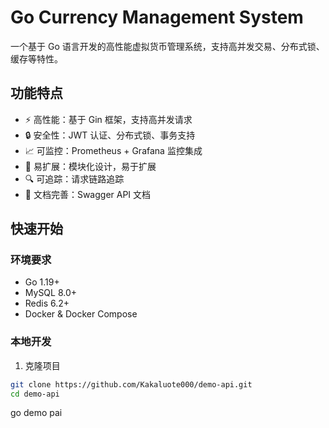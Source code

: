 # Go Currency Management System

一个基于 Go 语言开发的高性能虚拟货币管理系统，支持高并发交易、分布式锁、缓存等特性。

## 功能特点

- ⚡️ 高性能：基于 Gin 框架，支持高并发请求
- 🔒 安全性：JWT 认证、分布式锁、事务支持
- 📈 可监控：Prometheus + Grafana 监控集成
- 🚀 易扩展：模块化设计，易于扩展
- 🔍 可追踪：请求链路追踪
- 📝 文档完善：Swagger API 文档

## 快速开始

### 环境要求

- Go 1.19+
- MySQL 8.0+
- Redis 6.2+
- Docker & Docker Compose

### 本地开发

1. 克隆项目
```bash
git clone https://github.com/Kakaluote000/demo-api.git
cd demo-api
```
go demo pai

